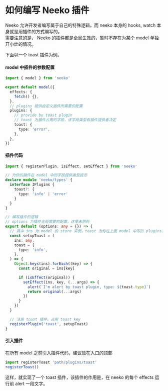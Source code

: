 # 如何编写 Neeko 插件

Neeko 允许开发者编写属于自己的特殊逻辑，而 neeko 本身的 hooks, watch 本身就是用插件的方式编写的。<br />需要注意的是， Neeko 的插件都是全局生效的，暂时不存在为某个 model 单独开小灶的情况。

下面以一个 toast 插件为例。

#### model 中插件的参数配置

```typescript
import { model } from 'neeko'

export default model({
  effects: {
    fetch() {},
  },
  // plugins 提供自定义插件所需要的配置
  plugins: {
    // provide by toast plugin
    // toast 为插件占用的字段，该字段类型有插件提供者决定
    toast: {
      type: 'error',
    },
  },
})
```

#### 插件代码

```typescript
import { registerPlugin, isEffect, setEffect } from 'neeko'

// 为你的插件在 model 中的字段提供类型提示
declare module 'neeko/types' {
  interface IPlugins {
    toast?: {
      type: 'info' | 'error'
    }
  }
}

// 编写插件的逻辑
// options 为插件全局需要的配置，这里未用到
export default (options: any = {}) => {
  // 其中 ins 为 model 的 store 实例，toast 为你在上面 model 中写的 plugins.toast 的值
  const setupToast = (
    ins: any,
    toast = {
      type: 'info',
    },
  ) => {
    Object.keys(ins).forEach((key) => {
      const original = ins[key]

      if (isEffect(original)) {
        setEffect(ins, key, (...args) => {
          alert(`I'm alert by toast plugin, type: ${toast.type}`)
          return original(...args)
        })
      }
    })
  }

  // 注册 toast 插件，占用 toast key
  registerPlugin('toast', setupToast)
}
```

#### 引入插件

在所有 model 之前引入插件代码，建议放在入口的顶部

```typescript
import registerToast 'path/plugins/toast'
registerToast()
```

这样，就实现了一个 toast 插件，该插件的作用是，在 neeko 的每个 effects 运行前 alert 一段文字。
